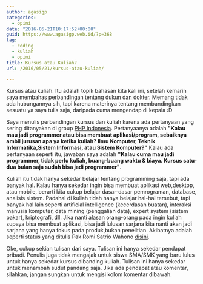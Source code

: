 ```yaml
---
author: agasigp
categories:
  - opini
date: "2016-05-21T10:17:52+00:00"
guid: https://www.agasigp.web.id/?p=368
tag:
  - coding
  - kuliah
  - opini
title: Kursus atau Kuliah?
url: /2016/05/21/kursus-atau-kuliah/

---
```

Kursus atau kuliah. Itu adalah topik bahasan kita kali ini, setelah kemarin saya membahas perbandingan tentang [dukun dan dokter](/2016/05/14/dukun-vs-dokter/). Memang tidak ada hubungannya sih, tapi karena materinya tentang membandingkan sesuatu ya saya tulis saja, daripada cuma mengendap di kepala :D

Saya menulis perbandingan kursus dan kuliah karena ada pertanyaan yang sering ditanyakan di group [PHP Indonesia](https://www.facebook.com/groups/35688476100/). Pertanyaanya adalah **"Kalau mau jadi programmer atau bisa membuat aplikasi/program, sebaiknya ambil jurusan apa ya ketika kuliah? Ilmu Komputer, Teknik Informatika,Sistem Informasi, atau Sistem Komputer?"** Kalau ada pertanyaan seperti itu, jawaban saya adalah **"Kalau cuma mau jadi programmer, tidak perlu kuliah, buang-buang waktu & biaya. Kursus satu-dua bulan saja sudah bisa jadi programmer"**.

Kuliah itu tidak hanya sekedar belajar tentang programming saja, tapi ada banyak hal. Kalau hanya sekedar ingin bisa membuat aplikasi web,desktop, atau mobile, berarti kita cukup belajar dasar-dasar pemrograman, database, analisis sistem. Padahal di kuliah tidah hanya belajar hal-hal tersebut, tapi banyak hal lain seperti artificial intelligence (kecerdasan buatan), interaksi manusia komputer, data mining (penggalian data), expert system (sistem pakar), kriptografi, dll. Jika nanti alasan orang-orang pada ingin kuliah supaya bisa membuat aplikasi, bisa jadi lulusan sarjana kita nanti akan jadi sarjana yang hanya fokus pada produk,bukan penelitian. Akibatnya adalah seperti status yang ditulis Pak Romi Satrio Wahono [disini](https://www.facebook.com/romisw/posts/10208450289747096?pnref=story).

Oke, cukup sekian tulisan dari saya. Tulisan ini hanya sekedar pendapat pribadi. Penulis juga tidak mengajak untuk siswa SMA/SMK yang baru lulus untuk hanya sekedar kursus dibanding kuliah. Tulisan ini hanya sekedar untuk menambah sudut pandang saja. Jika ada pendapat atau komentar, silahkan, jangan sungkan untuk mengisi kolom komentar dibawah.
